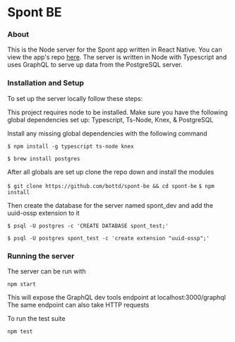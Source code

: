 # Spont BE
### About
This is the Node server for the Spont app written in React Native.  You can view the app's repo [here](https://github.com/gmasterofnone/spont). The server is written in Node with Typescript and uses GraphQL to serve up data from the PostgreSQL server.

### Installation and Setup

To set up the server locally follow these steps:

This project requires node to be installed.  Make sure you have the following global dependencies set up: Typescript, Ts-Node, Knex, & PostgreSQL

Install any missing global dependencies with the following command

`$ npm install -g typescript ts-node knex`

`$ brew install postgres`

After all globals are set up clone the repo down and install the modules

`$ git clone https://github.com/bottd/spont-be && cd spont-be`
`$ npm install`

Then create the database for the server named spont_dev and add the uuid-ossp extension to it

`$ psql -U postgres -c 'CREATE DATABASE spont_test;'`

`$ psql -U postgres spont_test -c 'create extension "uuid-ossp";'`

### Running the server

The server can be run with

`npm start`

This will expose the GraphQL dev tools endpoint at localhost:3000/graphql
The same endpoint can also take HTTP requests

To run the test suite

`npm test`
